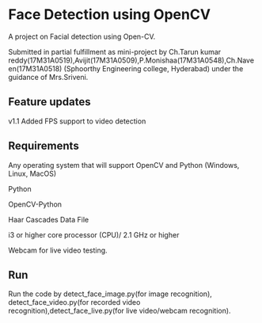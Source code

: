 # Face Detection using OpenCV
A project on Facial detection using Open-CV.

Submitted in partial fulfillment as mini-project by Ch.Tarun kumar reddy(17M31A0519),Avijit(17M31A0509),P.Monishaa(17M31A0548),Ch.Naveen(17M31A0518) (Sphoorthy Engineering college, Hyderabad) under the guidance of Mrs.Sriveni.


## Feature updates
v1.1 Added FPS support to video detection

## Requirements

Any operating system that will support OpenCV and Python (Windows, Linux, MacOS)

Python

OpenCV-Python

Haar Cascades Data File

i3 or higher core processor (CPU)/ 2.1 GHz or higher

Webcam for live video testing.

## Run

Run the code by detect_face_image.py(for image recognition), detect_face_video.py(for recorded video recognition),detect_face_live.py(for live video/webcam recognition).
